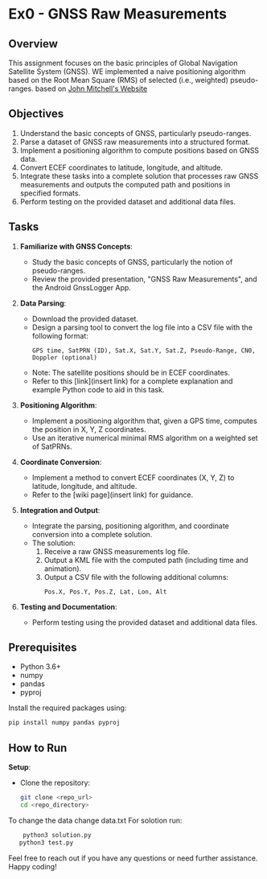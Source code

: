# Ex0 - GNSS Raw Measurements

## Overview

This assignment focuses on the basic principles of Global Navigation Satellite System (GNSS). WE implemented a naive positioning algorithm based on the Root Mean Square (RMS) of selected (i.e., weighted) pseudo-ranges. based on [John Mitchell's Website](https://www.johnsonmitchelld.com/)


## Objectives

1. Understand the basic concepts of GNSS, particularly pseudo-ranges.
2. Parse a dataset of GNSS raw measurements into a structured format.
3. Implement a positioning algorithm to compute positions based on GNSS data.
4. Convert ECEF coordinates to latitude, longitude, and altitude.
5. Integrate these tasks into a complete solution that processes raw GNSS measurements and outputs the computed path and positions in specified formats.
6. Perform testing on the provided dataset and additional data files.

## Tasks

1. **Familiarize with GNSS Concepts**:
   - Study the basic concepts of GNSS, particularly the notion of pseudo-ranges.
   - Review the provided presentation, "GNSS Raw Measurements", and the Android GnssLogger App.

2. **Data Parsing**:
   - Download the provided dataset.
   - Design a parsing tool to convert the log file into a CSV file with the following format:
     ```
     GPS time, SatPRN (ID), Sat.X, Sat.Y, Sat.Z, Pseudo-Range, CN0, Doppler (optional)
     ```
   - Note: The satellite positions should be in ECEF coordinates.
   - Refer to this [link](insert link) for a complete explanation and example Python code to aid in this task.

3. **Positioning Algorithm**:
   - Implement a positioning algorithm that, given a GPS time, computes the position in X, Y, Z coordinates.
   - Use an iterative numerical minimal RMS algorithm on a weighted set of SatPRNs.

4. **Coordinate Conversion**:
   - Implement a method to convert ECEF coordinates (X, Y, Z) to latitude, longitude, and altitude.
   - Refer to the [wiki page](insert link) for guidance.

5. **Integration and Output**:
   - Integrate the parsing, positioning algorithm, and coordinate conversion into a complete solution.
   - The solution:
     1. Receive a raw GNSS measurements log file.
     2. Output a KML file with the computed path (including time and animation).
     3. Output a CSV file with the following additional columns:
        ```
        Pos.X, Pos.Y, Pos.Z, Lat, Lon, Alt
        ```

6. **Testing and Documentation**:
   - Perform testing using the provided dataset and additional data files.

## Prerequisites

- Python 3.6+
- numpy
- pandas
- pyproj

Install the required packages using:
```bash
pip install numpy pandas pyproj
```
## How to Run

 **Setup**:
   - Clone the repository:
     ```bash
     git clone <repo_url>
     cd <repo_directory>
     ```
To change the data change data.txt
For solotion run:
 ```bash
     python3 solution.py
    python3 test.py
```

Feel free to reach out if you have any questions or need further assistance. Happy coding!






